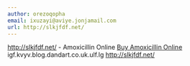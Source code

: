 ```yaml
---
author: orezoqopha
email: ixuzayi@aviye.jonjamail.com
url: http://slkjfdf.net/
---
```


http://slkjfdf.net/ - Amoxicillin Online <a href="http://slkjfdf.net/">Buy Amoxicillin Online</a> igf.kvyv.blog.dandart.co.uk.ulf.lg http://slkjfdf.net/